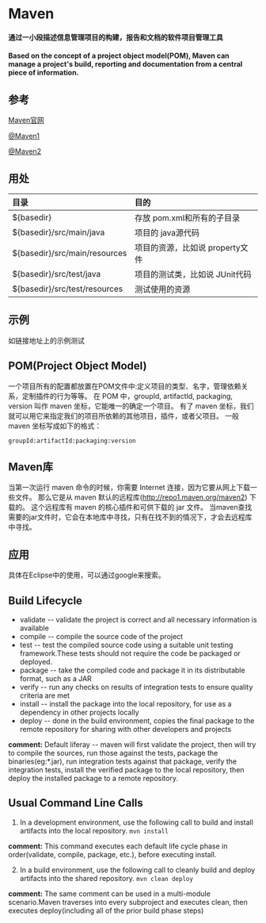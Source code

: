 # Maven
#### 通过一小段描述信息管理项目的构建，报告和文档的软件项目管理工具
#### Based on the concept of a project object model(POM), Maven can manage a project's build, reporting and documentation from a central piece of information.

## 参考
[Maven官网](https://maven.apache.org/index.html)

[@Maven1](http://www.oracle.com/technetwork/cn/community/java/apache-maven-getting-started-1-406235-zhs.html)

[@Maven2](http://www.oracle.com/technetwork/cn/community/java/apache-maven-getting-started-2-405568-zhs.html)
## 用处

| 目录      |    目的 |
| :-------- | :-------|
| ${basedir}   | 存放 pom.xml和所有的子目录 |
| ${basedir}/src/main/java     |   项目的 java源代码 |
| ${basedir}/src/main/resources      |    项目的资源，比如说 property文件 |
| ${basedir}/src/test/java      |  项目的测试类，比如说 JUnit代码  |
| ${basedir}/src/test/resources |  测试使用的资源                 |

## 示例
如链接地址上的示例测试

## POM(Project Object Model)
一个项目所有的配置都放置在POM文件中:定义项目的类型、名字，管理依赖关系，定制插件的行为等等。
在 POM 中，groupId, artifactId, packaging, version 叫作 maven 坐标，它能唯一的确定一个项目。
有了 maven 坐标，我们就可以用它来指定我们的项目所依赖的其他项目，插件，或者父项目。
一般 maven 坐标写成如下的格式：
```
groupId:artifactId:packaging:version
```

## Maven库
当第一次运行 maven 命令的时候，你需要 Internet 连接，因为它要从网上下载一些文件。
那么它是从 maven 默认的远程库(http://repo1.maven.org/maven2) 下载的。
这个远程库有 maven 的核心插件和可供下载的 jar 文件。
当maven查找需要的jar文件时，它会在本地库中寻找，只有在找不到的情况下，才会去远程库中寻找。

## 应用
具体在Eclipse中的使用，可以通过google来搜索。

## Build Lifecycle
- validate -- validate the project is correct and all necessary information is available
- compile -- compile the source code of the project
- test -- test the compiled source code using a suitable unit testing framework.These tests should not require the code be packaged or deployed.
- package -- take the compiled code and package it in its distributable format, such as a JAR
- verify -- run any checks on results of integration tests to ensure quality criteria are met
- install -- install the package into the local repository, for use as a dependency in other projects locally
- deploy -- done in the build environment, copies the final package to the remote repository for sharing with other developers and projects

**comment:** Default liferay -- maven will first validate the project, then will try to compile the sources, run those against the tests, package the binaries(eg:*.jar),
run integration tests against that package, verify the integration tests, install the verified package to the local repository, then deploy the installed package to a
remote repository.

## Usual Command Line Calls
1. In a development environment, use the following call to build and install artifacts into the local repository.
```mvn install```

**comment:** This command executes each default life cycle phase in order(validate, compile, package, etc.), before executing install.

2. In a build environment, use the following call to cleanly build and deploy artifacts into the shared repository.
```mvn clean deploy```

**comment:** The same comment can be used in a multi-module scenario.Maven traverses into every subproject and executes clean, then executes deploy(including all of the prior build phase steps)

